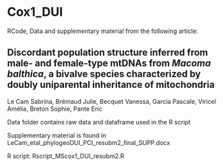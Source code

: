 # Cox1_DUI

RCode, Data and supplementary material from the following article:
## Discordant population structure inferred from male- and female-type mtDNAs from *_Macoma balthica_*, a bivalve species characterized by doubly uniparental inheritance of mitochondria

Le Cam Sabrina, Brémaud Julie, Becquet Vanessa, Garcia Pascale, Viricel Amélia, Breton Sophie, Pante Eric



Data folder contains raw data and dataframe used in the R script

Supplementary material is found in LeCam_etal_phylogeoDUI_PCI_resubm2_final_SUPP.docx

R script: Rscript_MScox1_DUI_resubm2.R
